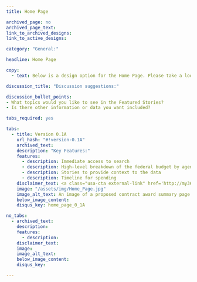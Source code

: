 ```yaml
---
title: Home Page

archived_page: no
archived_page_text:
link_to_archived_designs:
link_to_active_designs:

category: "General:"

headline: Home Page

copy:
  - text: Below is a design option for the Home Page. Please take a look and tell us what you think in the discussion section below the option.

discussion_title: "Discussion suggestions:"

discussion_bullet_points:
- What topics would you like to see in the Featured Stories?
- Is there other information or data you want included?

tabs_required: yes

tabs:
  - title: Version 0.1A
    url_hash: "#!version-0.1A"
    archived_text:
    description: "Key Features:"
    features:
      - description: Immediate access to search
      - description: High-level breakdown of the federal budget by agency, geography, and top recipient
      - description: Stories to provide context to the data
      - description: Timeline for spending
    disclaimer_text: <a class="usa-cta external-link" href='http://my36m8.axshare.com/home.html' target="_blank">View an interactive version of the below image</a>
    image: "/assets/img/Home_Page.jpg"
    image_alt_text: An image of a proposed contract award summary page design. It features the award ID, the total award amount, and place of performance at the top of the page. To the left is the recipient information, the sub-recipient information, and the other awards received by the recipient. To the right is a section with the awarding and funding agency information, the award date, the award type, the PSC and NAICS codes. Below this section is a nested pie chart displaying the total award amount, the funded amount, the amount spent. Across the bottom of the page is a timeline showing the modifications and sub-awards.  The next section below contains more contract award details on the left and a timeline of award modifications on the right.
    below_image_content:
    disqus_key: home_page_0_1A

no_tabs:
  - archived_text:
    description:
    features:
      - description:
    disclaimer_text:
    image:
    image_alt_text:
    below_image_content:
    disqus_key:

---
```

